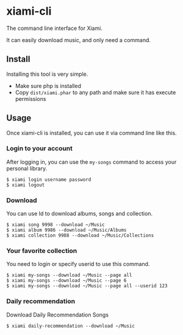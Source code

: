 # xiami-cli

The command line interface for Xiami.

It can easily download music, and only need a command.

## Install

Installing this tool is very simple.

* Make sure php is installed
* Copy ```dist/xiami.phar``` to any path and make sure it has execute permissions

## Usage

Once xiami-cli is installed, you can use it via command line like this.

### Login to your account

After logging in, you can use the ```my-songs``` command to access your personal library.

```
$ xiami login username password
$ xiami logout
```
### Download

You can use Id to download albums, songs and collection.

```
$ xiami song 9998 --download ~/Music
$ xiami album 9986 --download ~/Music/Albums
$ xiami collection 9988 --download ~/Music/Collections
```

### Your favorite collection

You need to login or specify userid to use this command.

```
$ xiami my-songs --download ~/Music --page all 
$ xiami my-songs --download ~/Music --page 6
$ xiami my-songs --download ~/Music --page all --userid 123 
```

### Daily recommendation

Download Daily Recommendation Songs

```
$ xiami daily-recommendation --download ~/Music
```
